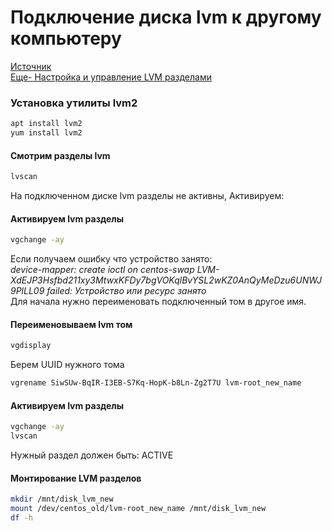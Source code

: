 # Подключение диска lvm к другому компьютеру
[Источник](https://itproffi.ru/podklyuchenie-diska-lvm-k-drugomu-kompyuteru)  
[Еще- Настройка и управление LVM разделами](https://winitpro.ru/index.php/2019/10/28/nastrojka-lvm-razdelov-v-linux/)  
### Установка утилиты lvm2

```bash
apt install lvm2
yum install lvm2
```

#### Смотрим разделы lvm

```bash
lvscan
```
На подключенном диске lvm разделы не активны, Активируем:

#### Активируем lvm разделы
```bash
vgchange -ay
```
Если получаем ошибку что устройство занято:  
_device-mapper: create ioctl on centos-swap LVM-XdEJP3Hsfbd211xy3MtwxKFDy7bgVOKqlBvYSL2wKZ0AnQyMeDzu6UNWJ9PlLL09 failed: Устройство или ресурс занято_  
Для начала нужно переименовать подключенный том в другое имя.  

#### Переименовываем lvm том

```bash
vgdisplay
```
Берем UUID нужного тома

```bash
vgrename SiwSUw-BqIR-I3EB-S7Kq-HopK-b8Ln-Zg2T7U lvm-root_new_name

```
#### Активируем lvm разделы

```bash
vgchange -ay
lvscan
```
Нужный раздел должен быть: ACTIVE  

#### Монтирование LVM разделов

```bash
mkdir /mnt/disk_lvm_new
mount /dev/centos_old/lvm-root_new_name /mnt/disk_lvm_new
df -h
```
